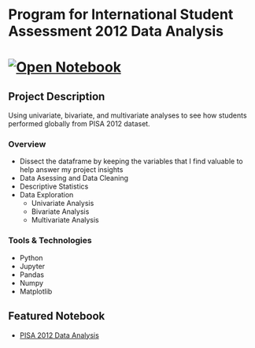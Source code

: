 # Program for International Student Assessment 2012 Data Analysis
# [![Open Notebook](https://img.shields.io/badge/Jupyter-Open_Notebook-blue?logo=Jupyter)](https://dpghazi.github.io/projects/pisa-2012-data-analysis.html)

## Project Description
Using univariate, bivariate, and multivariate analyses to see how students performed globally from PISA 2012 dataset.

### Overview
  - Dissect the dataframe by keeping the variables that I find valuable to help answer my project insights
  - Data Asessing and Data Cleaning
  - Descriptive Statistics 
  - Data Exploration
    - Univariate Analysis
    - Bivariate Analysis
    - Multivariate Analysis

### Tools & Technologies
* Python
* Jupyter
* Pandas
* Numpy
* Matplotlib

## Featured Notebook
* [PISA 2012 Data Analysis](https://dpghazi.github.io/projects/pisa-2012-data-analysis.html)
